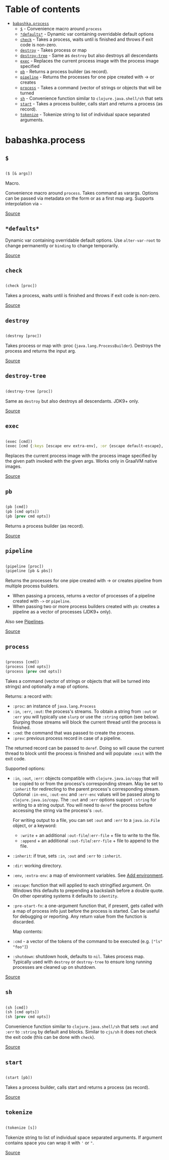 # Table of contents
-  [`babashka.process`](#babashkaprocess)
    -  [`$`](#$) - Convenience macro around <code>process</code>
    -  [`*defaults*`](#defaults) - Dynamic var containing overridable default options
    -  [`check`](#check) - Takes a process, waits until is finished and throws if exit code is non-zero.
    -  [`destroy`](#destroy) - Takes process or map
    -  [`destroy-tree`](#destroy-tree) - Same as <code>destroy</code> but also destroys all descendants
    -  [`exec`](#exec) - Replaces the current process image with the process image specified
    -  [`pb`](#pb) - Returns a process builder (as record).
    -  [`pipeline`](#pipeline) - Returns the processes for one pipe created with -> or creates
    -  [`process`](#process) - Takes a command (vector of strings or objects that will be turned
    -  [`sh`](#sh) - Convenience function similar to <code>clojure.java.shell/sh</code> that sets
    -  [`start`](#start) - Takes a process builder, calls start and returns a process (as record).
    -  [`tokenize`](#tokenize) - Tokenize string to list of individual space separated arguments.
# babashka.process 


## `$`
``` clojure

($ [& args])
```


Macro.


Convenience macro around `process`. Takes command as varargs. Options can
  be passed via metadata on the form or as a first map arg. Supports
  interpolation via `~`

[Source](https://github.com/babashka/process/blob/master/src/babashka/process.cljc#L448-L477)
## `*defaults*`

Dynamic var containing overridable default options. Use
  `alter-var-root` to change permanently or `binding` to change temporarily.

[Source](https://github.com/babashka/process/blob/master/src/babashka/process.cljc#L195-L200)
## `check`
``` clojure

(check [proc])
```


Takes a process, waits until is finished and throws if exit code is non-zero.

[Source](https://github.com/babashka/process/blob/master/src/babashka/process.cljc#L96-L110)
## `destroy`
``` clojure

(destroy [proc])
```


Takes process or map
  with :proc (`java.lang.ProcessBuilder`). Destroys the process and
  returns the input arg.

[Source](https://github.com/babashka/process/blob/master/src/babashka/process.cljc#L151-L157)
## `destroy-tree`
``` clojure

(destroy-tree [proc])
```


Same as `destroy` but also destroys all descendants. JDK9+ only.

[Source](https://github.com/babashka/process/blob/master/src/babashka/process.cljc#L161-L168)
## `exec`
``` clojure

(exec [cmd])
(exec [cmd {:keys [escape env extra-env], :or {escape default-escape}, :as opts}])
```


Replaces the current process image with the process image specified
  by the given path invoked with the given args. Works only in GraalVM
  native images.

[Source](https://github.com/babashka/process/blob/master/src/babashka/process.cljc#L503-L524)
## `pb`
``` clojure

(pb [cmd])
(pb [cmd opts])
(pb [prev cmd opts])
```


Returns a process builder (as record).

[Source](https://github.com/babashka/process/blob/master/src/babashka/process.cljc#L258-L268)
## `pipeline`
``` clojure

(pipeline [proc])
(pipeline [pb & pbs])
```


Returns the processes for one pipe created with -> or creates
  pipeline from multiple process builders.

  - When passing a process, returns a vector of processes of a pipeline created with `->` or `pipeline`.
  - When passing two or more process builders created with `pb`: creates a
    pipeline as a vector of processes (JDK9+ only).

  Also see [Pipelines](/README.md#pipelines).
  

[Source](https://github.com/babashka/process/blob/master/src/babashka/process.cljc#L393-L427)
## `process`
``` clojure

(process [cmd])
(process [cmd opts])
(process [prev cmd opts])
```


Takes a command (vector of strings or objects that will be turned
  into strings) and optionally a map of options.

  Returns: a record with:
   - `:proc`: an instance of `java.lang.Process`
   - `:in`, `:err`, `:out`: the process's streams. To obtain a string from
        `:out` or `:err` you will typically use `slurp` or use the `:string`
         option (see below). Slurping those streams will block the current thread
         until the process is finished.
   - `:cmd`: the command that was passed to create the process.
   - `:prev`: previous process record in case of a pipeline.

  The returned record can be passed to `deref`. Doing so will cause the current
  thread to block until the process is finished and will populate `:exit` with
  the exit code.

  Supported options:
   - `:in`, `:out`, `:err`: objects compatible with `clojure.java.io/copy` that
      will be copied to or from the process's corresponding stream. May be set
      to `:inherit` for redirecting to the parent process's corresponding
      stream. Optional `:in-enc`, `:out-enc` and `:err-enc` values will
      be passed along to `clojure.java.io/copy`.
      The `:out` and `:err` options support `:string` for writing to a string
      output. You will need to `deref` the process before accessing the string
      via the process's `:out`.


      For writing output to a file, you can set `:out` and `:err` to a `java.io.File` object, or a keyword:
      - `:write` + an additional `:out-file`/`:err-file` + file to write to the file.
      - `:append` + an additional `:out-file`/`:err-file` + file to append to the file.

   - `:inherit`: if true, sets `:in`, `:out` and `:err` to `:inherit`.
   - `:dir`: working directory.
   - `:env`, `:extra-env`: a map of environment variables. See [Add environment](/README.md#add-environment).
   - `:escape`: function that will applied to each stringified argument. On
      Windows this defaults to prepending a backslash before a double quote. On
      other operating systems it defaults to `identity`.
   - `:pre-start-fn`: a one-argument function that, if present, gets called with a 
      map of process info just before the process is started. Can be useful for debugging 
      or reporting. Any return value from the function is discarded.

      Map contents:
   - `:cmd` - a vector of the tokens of the command to be executed (e.g. `["ls" "foo"]`)
   - `:shutdown`: shutdown hook, defaults to `nil`. Takes process
      map. Typically used with `destroy` or `destroy-tree` to ensure long
      running processes are cleaned up on shutdown.

[Source](https://github.com/babashka/process/blob/master/src/babashka/process.cljc#L278-L376)
## `sh`
``` clojure

(sh [cmd])
(sh [cmd opts])
(sh [prev cmd opts])
```


Convenience function similar to `clojure.java.shell/sh` that sets
  `:out` and `:err` to `:string` by default and blocks. Similar to
  `cjs/sh` it does not check the exit code (this can be done with
  `check`).

[Source](https://github.com/babashka/process/blob/master/src/babashka/process.cljc#L479-L493)
## `start`
``` clojure

(start [pb])
```


Takes a process builder, calls start and returns a process (as record).

[Source](https://github.com/babashka/process/blob/master/src/babashka/process.cljc#L429-L435)
## `tokenize`
``` clojure

(tokenize [s])
```


Tokenize string to list of individual space separated arguments.
  If argument contains space you can wrap it with `'` or `"`.

[Source](https://github.com/babashka/process/blob/master/src/babashka/process.cljc#L12-L63)
